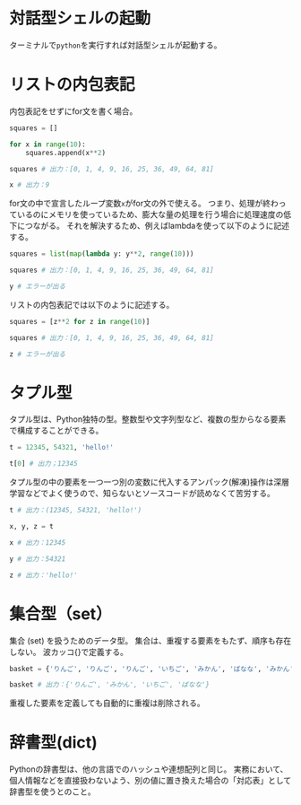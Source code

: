 # 対話型シェルの起動
ターミナルで`python`を実行すれば対話型シェルが起動する。

# リストの内包表記
内包表記をせずにfor文を書く場合。
```Python
squares = []

for x in range(10):
    squares.append(x**2)

squares # 出力：[0, 1, 4, 9, 16, 25, 36, 49, 64, 81]

x # 出力：9
```
for文の中で宣言したループ変数`x`がfor文の外で使える。
つまり、処理が終わっているのにメモリを使っているため、膨大な量の処理を行う場合に処理速度の低下につながる。
それを解決するため、例えばlambdaを使って以下のように記述する。
```Python
squares = list(map(lambda y: y**2, range(10)))

squares # 出力：[0, 1, 4, 9, 16, 25, 36, 49, 64, 81]

y # エラーが出る
```

リストの内包表記では以下のように記述する。
```Python
squares = [z**2 for z in range(10)]

squares # 出力：[0, 1, 4, 9, 16, 25, 36, 49, 64, 81]

z # エラーが出る
```

# タプル型
タプル型は、Python独特の型。整数型や文字列型など、複数の型からなる要素で構成することができる。
```Python
t = 12345, 54321, 'hello!'

t[0] # 出力；12345
```

タプル型の中の要素を一つ一つ別の変数に代入するアンパック(解凍)操作は深層学習などでよく使うので、知らないとソースコードが読めなくて苦労する。
```Python
t # 出力：(12345, 54321, 'hello!')

x, y, z = t

x # 出力：12345

y # 出力：54321

z # 出力：'hello!'
```

# 集合型（set）
集合 (set) を扱うためのデータ型。
集合は、重複する要素をもたず、順序も存在しない。
波カッコ{}で定義する。
```Python
basket = {'りんご', 'りんご', 'りんご', 'いちご', 'みかん', 'ばなな', 'みかん'}

basket # 出力：{'りんご', 'みかん', 'いちご', 'ばなな'}
```
重複した要素を定義しても自動的に重複は削除される。

# 辞書型(dict)
Pythonの辞書型は、他の言語でのハッシュや連想配列と同じ。
実務において、個人情報などを直接扱わないよう、別の値に置き換えた場合の「対応表」として辞書型を使うとのこと。